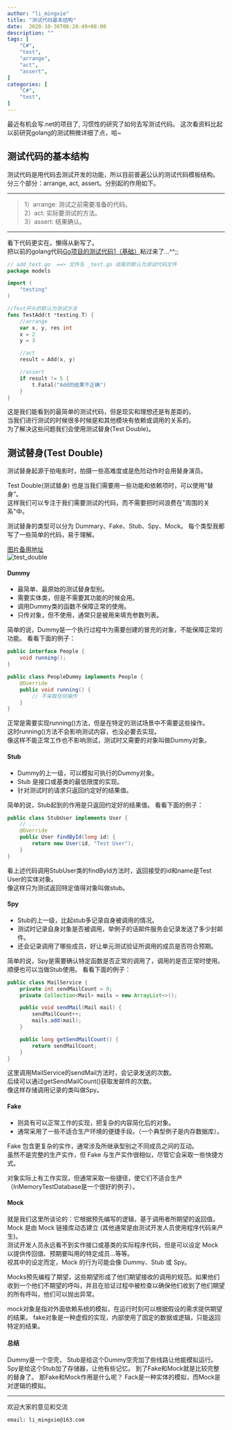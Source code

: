 ```yaml
---
author: "li_mingxie"
title: "测试代码基本结构"
date:  2020-10-30T08:28:49+08:00
description: ""
tags: [
    "C#",
    "test",
    "arrange",
    "act",
    "assert",
]
categories: [
    "C#",
    "test",
]
---
```


最近有机会写.net的项目了, 习惯性的研究了如何去写测试代码。
这次看资料比起以前研究golang的测试稍微详细了点，哈~ <!--more-->  

## **测试代码的基本结构**

测试代码是用代码去测试开发的功能，所以目前普遍公认的测试代码模板结构。  
分三个部分：arrange, act, assert。分别起的作用如下。

------

> 1）arrange: 测试之前需要准备的代码。  
> 2）act: 实际要测试的方法。  
> 3）assert: 结果确认。  

-----

看下代码更实在。懒得从新写了。  
把以前的golang代码[Go项目的测试代码1（基础）](https://limingxie.github.io/go/my_go_test/)粘过来了...^^;;

```go
// add_test.go  ==> 文件名 _test.go 结尾的默认为测试代码文件
package models

import (
	"testing"
)

//Test开头的默认为测试方法
func TestAdd(t *testing.T) {
	//arrange
	var x, y, res int
	x = 2
	y = 3

	//act
	result = Add(x, y)

	//assert
	if result != 5 {
		t.Fatal("Add的结果不正确")
	}
}
```

这是我们能看到的最简单的测试代码，但是现实和理想还是有差距的。  
当我们进行测试的时候很多时候是和其他模块有依赖或调用的关系的。  
为了解决这些问题我们会使用测试替身(Test Double)。

## **测试替身(Test Double)**

测试替身起源于拍电影时，拍摄一些高难度或是危险动作时会用替身演员。  

Test Double(测试替身) 也是当我们需要用一些功能和依赖项时，可以使用“替身”。  
这样我们可以专注于我们需要测试的代码，而不需要把时间浪费在"周围的关系"中。  

测试替身的类型可以分为 Dummary、Fake、Stub、Spy、Mock。
每个类型我都写了一些简单的代码，易于理解。

[图片备用地址](https://limingxie.github.io/images/c_sharp/test_double.png)  
![test_double](https://mingxie-blog.oss-cn-beijing.aliyuncs.com/image/c_sharp/test_double.png)

#### Dummy
+ 最简单、最原始的测试替身型别。
+ 需要实体类，但是不需要其功能的时候会用。
+ 调用Dummy类的函数不保障正常的使用。
+ 只传对象，但不使用，通常只是被用来填充参数列表。

简单的说，Dummy是一个执行过程中为需要创建的冒充的对象，不能保障正常的功能。
看看下面的例子：

```java
public interface People {
    void running();
}

public class PeopleDummy implements People {
    @Override
    public void running() {
        // 不采取任何操作
    }
}
```

正常是需要实现running()方法，但是在特定的测试场景中不需要这些操作。  
这时running()方法不会影响测试内容，也没必要去实现。  
像这样不能正常工作也不影响测试，测试时又需要的对象叫做Dummy对象。  

#### Stub
+ Dummy的上一级，可以模拟可执行的Dummy对象。
+ Stub 是接口或基类的最低限度的实现。
+ 针对测试时的请求只返回约定好的结果值。  

简单的说，Stub起到的作用是只返回约定好的结果值。
看看下面的例子：

```java
public class StubUser implements User {
    // ...
    @Override
    public User findById(long id) {
        return new User(id, "Test User");
    }
}
```

看上述代码调用StubUser类的findById方法时，返回接受的id和name是Test User的实体对象。  
像这样只为测试返回特定值得对象叫做stub。

#### Spy
+ Stub的上一级，比起stub多记录自身被调用的情况。
+ 测试时记录自身对象是否被调用，举例子的话邮件服务会记录发送了多少封邮件。  
+ 还会记录调用了哪些成员，好让单元测试验证所调用的成员是否符合预期。

简单的说，Spy是需要确认特定函数是否正常的调用了，调用的是否正常时使用。  
顺便也可以当做Stub使用。
看看下面的例子：

```java
public class MailService {
    private int sendMailCount = 0;
    private Collection<Mail> mails = new ArrayList<>();

    public void sendMail(Mail mail) {
        sendMailCount++;
        mails.add(mail);
    }

    public long getSendMailCount() {
        return sendMailCount;
    }
}
```

这里调用MailService的sendMail方法时，会记录发送的次数。  
后续可以通过getSendMailCount()获取发邮件的次数。  
像这样存储调用记录的类叫做Spy。

#### Fake
+ 则具有可以正常工作的实现，把复杂的内容简化后的对象。
+ 通常采用了一些不适合生产环境的便捷手段。（一个典型例子是内存数据库）。

Fake 包含更复杂的实作，通常涉及所继承型别之不同成员之间的互动。  
虽然不是完整的生产实作，但 Fake 与生产实作很相似，尽管它会采取一些快捷方式。

对象实际上有工作实现，但通常采取一些捷径，使它们不适合生产（InMemoryTestDatabase是一个很好的例子）。

#### Mock
就是我们这里所谈论的：它根据预先编写的逻辑，基于调用者所期望的返回值。
Mock 是由 Mock 链接库动态建立 (其他通常是由测试开发人员使用程序代码来产生)。  
测试开发人员永远看不到实作接口或基类的实际程序代码，但是可以设定 Mock 以提供传回值、预期要叫用的特定成员...等等。  
视其中的设定而定，Mock 的行为可能会像 Dummy、Stub 或 Spy。

Mocks预先编程了期望，这些期望形成了他们期望接收的调用的规范。如果他们收到一个他们不期望的呼叫，并且在验证过程中被检查以确保他们收到了他们期望的所有呼叫，他们可以抛出异常。

mock对象是指对外面依赖系统的模拟，在运行时刻可以根据假设的需求提供期望的结果。
fake对象是一种虚假的实现，内部使用了固定的数据或逻辑，只能返回特定的结果。



#### 总结
Dummy是一个空壳，
Stub是给这个Dummy空壳加了些线路让他能模拟运行。
Spy是给这个Stub加了存储器，让他有些记忆。
到了Fake和Mock就是比较完整的替身了。
那Fake和Mock作用是什么呢？
Fack是一种实体的模拟，而Mock是对逻辑的模拟。

----------------------------------------------
欢迎大家的意见和交流

`email: li_mingxie@163.com`